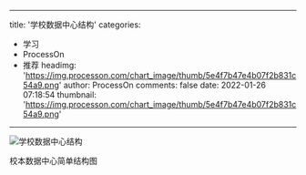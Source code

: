 
---
title: '学校数据中心结构'
categories: 
 - 学习
 - ProcessOn
 - 推荐
headimg: 'https://img.processon.com/chart_image/thumb/5e4f7b47e4b07f2b831c54a9.png'
author: ProcessOn
comments: false
date: 2022-01-26 07:18:54
thumbnail: 'https://img.processon.com/chart_image/thumb/5e4f7b47e4b07f2b831c54a9.png'
---

<div>   
<img class="thumb" alt="学校数据中心结构" src="https://img.processon.com/chart_image/thumb/5e4f7b47e4b07f2b831c54a9.png" referrerpolicy="no-referrer">
<p>校本数据中心简单结构图</p>  
</div>
            